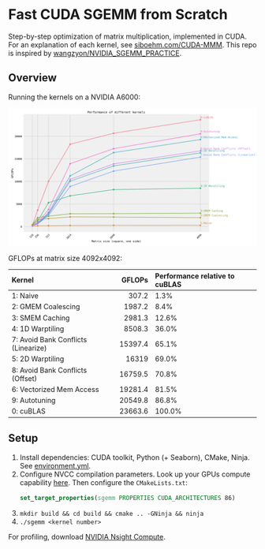 # Fast CUDA SGEMM from Scratch

Step-by-step optimization of matrix multiplication, implemented in CUDA.
For an explanation of each kernel, see [siboehm.com/CUDA-MMM](https://siboehm.com/articles/22/CUDA-MMM).
This repo is inspired by [wangzyon/NVIDIA_SGEMM_PRACTICE](https://github.com/wangzyon/NVIDIA_SGEMM_PRACTICE).

## Overview

Running the kernels on a NVIDIA A6000:

![](benchmark_results.png)

GFLOPs at matrix size 4092x4092:
<!-- benchmark_results -->
| Kernel                              |   GFLOPs | Performance relative to cuBLAS   |
|:------------------------------------|---------:|:---------------------------------|
| 1: Naive                            |    307.2 | 1.3%                             |
| 2: GMEM Coalescing                  |   1987.2 | 8.4%                             |
| 3: SMEM Caching                     |   2981.3 | 12.6%                            |
| 4: 1D Warptiling                    |   8508.3 | 36.0%                            |
| 7: Avoid Bank Conflicts (Linearize) |  15397.4 | 65.1%                            |
| 5: 2D Warptiling                    |  16319   | 69.0%                            |
| 8: Avoid Bank Conflicts (Offset)    |  16759.5 | 70.8%                            |
| 6: Vectorized Mem Access            |  19281.4 | 81.5%                            |
| 9: Autotuning                       |  20549.8 | 86.8%                            |
| 0: cuBLAS                           |  23663.6 | 100.0%                           |
<!-- benchmark_results -->

## Setup

1. Install dependencies: CUDA toolkit, Python (+ Seaborn), CMake, Ninja. See [environment.yml](environment.yml).
1. Configure NVCC compilation parameters. Look up your GPUs compute
   capability [here](https://developer.nvidia.com/cuda-gpus). Then configure the `CMakeLists.txt`:
    ```cmake
    set_target_properties(sgemm PROPERTIES CUDA_ARCHITECTURES 86)
    ```
1. `mkdir build && cd build && cmake .. -GNinja && ninja`
1. `./sgemm <kernel number>`

For profiling, download [NVIDIA Nsight Compute](https://developer.nvidia.com/nsight-compute).
